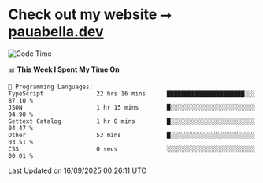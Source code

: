 # Check out my website ⭢ [pauabella.dev](https://pauabella.dev)

<!--START_SECTION:waka-->
![Code Time](http://img.shields.io/badge/Code%20Time-4%2C794%20hrs%2019%20mins-blue)

📊 **This Week I Spent My Time On** 

```text
💬 Programming Languages: 
TypeScript               22 hrs 16 mins      ██████████████████████░░░   87.10 % 
JSON                     1 hr 15 mins        █░░░░░░░░░░░░░░░░░░░░░░░░   04.90 % 
Gettext Catalog          1 hr 8 mins         █░░░░░░░░░░░░░░░░░░░░░░░░   04.47 % 
Other                    53 mins             █░░░░░░░░░░░░░░░░░░░░░░░░   03.51 % 
CSS                      0 secs              ░░░░░░░░░░░░░░░░░░░░░░░░░   00.01 % 
```


 Last Updated on 16/09/2025 00:26:11 UTC
<!--END_SECTION:waka-->

